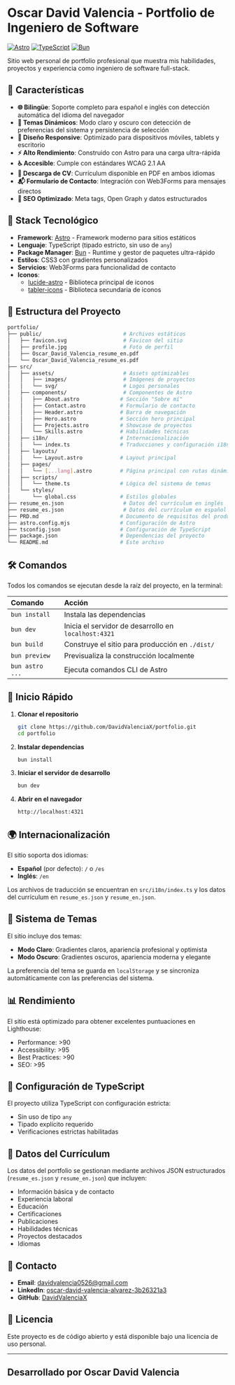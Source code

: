 # Oscar David Valencia - Portfolio de Ingeniero de Software

[![Astro](https://img.shields.io/badge/Astro-FF5D01?style=for-the-badge&logo=astro&logoColor=white)](https://astro.build)
[![TypeScript](https://img.shields.io/badge/TypeScript-007ACC?style=for-the-badge&logo=typescript&logoColor=white)](https://www.typescriptlang.org/)
[![Bun](https://img.shields.io/badge/Bun-000000?style=for-the-badge&logo=bun&logoColor=white)](https://bun.sh)

Sitio web personal de portfolio profesional que muestra mis habilidades, proyectos y experiencia como ingeniero de software full-stack.

## 🌟 Características

- **🌐 Bilingüe**: Soporte completo para español e inglés con detección automática del idioma del navegador
- **🎨 Temas Dinámicos**: Modo claro y oscuro con detección de preferencias del sistema y persistencia de selección
- **📱 Diseño Responsive**: Optimizado para dispositivos móviles, tablets y escritorio
- **⚡ Alto Rendimiento**: Construido con Astro para una carga ultra-rápida
- **♿ Accesible**: Cumple con estándares WCAG 2.1 AA
- **📄 Descarga de CV**: Currículum disponible en PDF en ambos idiomas
- **📬 Formulario de Contacto**: Integración con Web3Forms para mensajes directos
- **🎯 SEO Optimizado**: Meta tags, Open Graph y datos estructurados

## 🚀 Stack Tecnológico

- **Framework**: [Astro](https://astro.build) - Framework moderno para sitios estáticos
- **Lenguaje**: TypeScript (tipado estricto, sin uso de `any`)
- **Package Manager**: [Bun](https://bun.sh) - Runtime y gestor de paquetes ultra-rápido
- **Estilos**: CSS3 con gradientes personalizados
- **Servicios**: Web3Forms para funcionalidad de contacto
- **Iconos**:
  - [lucide-astro](https://lucide.dev/) - Biblioteca principal de iconos
  - [tabler-icons](https://tabler-icons.io/) - Biblioteca secundaria de iconos

## 📂 Estructura del Proyecto

```bash
portfolio/
├── public/                          # Archivos estáticos
│   ├── favicon.svg                  # Favicon del sitio
│   ├── profile.jpg                  # Foto de perfil
│   ├── Oscar_David_Valencia_resume_en.pdf
│   └── Oscar_David_Valencia_resume_es.pdf
├── src/
│   ├── assets/                      # Assets optimizables
│   │   ├── images/                  # Imágenes de proyectos
│   │   └── svg/                     # Logos personales
│   ├── components/                  # Componentes de Astro
│   │   ├── About.astro             # Sección "Sobre mí"
│   │   ├── Contact.astro           # Formulario de contacto
│   │   ├── Header.astro            # Barra de navegación
│   │   ├── Hero.astro              # Sección hero principal
│   │   ├── Projects.astro          # Showcase de proyectos
│   │   └── Skills.astro            # Habilidades técnicas
│   ├── i18n/                       # Internacionalización
│   │   └── index.ts                # Traducciones y configuración i18n
│   ├── layouts/
│   │   └── Layout.astro            # Layout principal
│   ├── pages/
│   │   └── [...lang].astro         # Página principal con rutas dinámicas
│   ├── scripts/
│   │   └── theme.ts                # Lógica del sistema de temas
│   └── styles/
│       └── global.css              # Estilos globales
├── resume_en.json                   # Datos del currículum en inglés
├── resume_es.json                   # Datos del currículum en español
├── PRD.md                          # Documento de requisitos del producto
├── astro.config.mjs                # Configuración de Astro
├── tsconfig.json                   # Configuración de TypeScript
├── package.json                    # Dependencias del proyecto
└── README.md                       # Este archivo
```

## 🛠️ Comandos

Todos los comandos se ejecutan desde la raíz del proyecto, en la terminal:

| Comando            | Acción                                              |
| :----------------- | :-------------------------------------------------- |
| `bun install`      | Instala las dependencias                            |
| `bun dev`          | Inicia el servidor de desarrollo en `localhost:4321`|
| `bun build`        | Construye el sitio para producción en `./dist/`     |
| `bun preview`      | Previsualiza la construcción localmente             |
| `bun astro ...`    | Ejecuta comandos CLI de Astro                       |

## 🚦 Inicio Rápido

1. **Clonar el repositorio**

   ```bash
   git clone https://github.com/DavidValenciaX/portfolio.git
   cd portfolio
   ```

2. **Instalar dependencias**

   ```bash
   bun install
   ```

3. **Iniciar el servidor de desarrollo**

   ```bash
   bun dev
   ```

4. **Abrir en el navegador**

   ```html
   http://localhost:4321
   ```

## 🌍 Internacionalización

El sitio soporta dos idiomas:

- **Español** (por defecto): `/` o `/es`
- **Inglés**: `/en`

Los archivos de traducción se encuentran en `src/i18n/index.ts` y los datos del currículum en `resume_es.json` y `resume_en.json`.

## 🎨 Sistema de Temas

El sitio incluye dos temas:

- **Modo Claro**: Gradientes claros, apariencia profesional y optimista
- **Modo Oscuro**: Gradientes oscuros, apariencia moderna y elegante

La preferencia del tema se guarda en `localStorage` y se sincroniza automáticamente con las preferencias del sistema.

## 📊 Rendimiento

El sitio está optimizado para obtener excelentes puntuaciones en Lighthouse:

- Performance: >90
- Accessibility: >95
- Best Practices: >90
- SEO: >95

## 🔧 Configuración de TypeScript

El proyecto utiliza TypeScript con configuración estricta:

- Sin uso de tipo `any`
- Tipado explícito requerido
- Verificaciones estrictas habilitadas

## 📝 Datos del Currículum

Los datos del portfolio se gestionan mediante archivos JSON estructurados (`resume_es.json` y `resume_en.json`) que incluyen:

- Información básica y de contacto
- Experiencia laboral
- Educación
- Certificaciones
- Publicaciones
- Habilidades técnicas
- Proyectos destacados
- Idiomas

## 🤝 Contacto

- **Email**: <davidvalencia0526@gmail.com>
- **LinkedIn**: [oscar-david-valencia-alvarez-3b26321a3](https://www.linkedin.com/in/oscar-david-valencia-alvarez-3b26321a3)
- **GitHub**: [DavidValenciaX](https://github.com/DavidValenciaX)

## 📄 Licencia

Este proyecto es de código abierto y está disponible bajo una licencia de uso personal.

---

## **Desarrollado por Oscar David Valencia**
